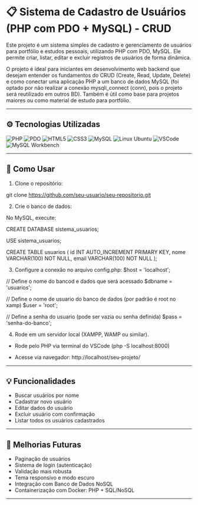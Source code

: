 
# 📋 Sistema de Cadastro de Usuários (PHP com PDO + MySQL) - CRUD

Este projeto é um sistema simples de cadastro e gerenciamento de usuários para portfólio e estudos pessoais, utilizando PHP com PDO, MySQL. Ele permite criar, listar, editar e excluir registros de usuários de forma dinâmica.

O projeto é ideal para iniciantes em desenvolvimento web backend que desejam entender os fundamentos do CRUD (Create, Read, Update, Delete) e como conectar uma aplicação PHP a um banco de dados MySQL (foi optado por não realizar a conexão mysqli_connect (conn), pois o projeto será reutilizado em outros BD). Também é útil como base para projetos maiores ou como material de estudo para portfólio.

---

## ⚙️ Tecnologias Utilizadas

![PHP](https://img.shields.io/badge/PHP-7.4%2B-blue) 
![PDO](https://img.shields.io/badge/PDO-Supported-green)
![HTML5](https://img.shields.io/badge/HTML5-orange)
![CSS3](https://img.shields.io/badge/CSS3-blue)
![MySQL](https://img.shields.io/badge/MySQL-5.7%2B-blue)
![Linux Ubuntu](https://img.shields.io/badge/Linux-Ubuntu-orange?logo=ubuntu)
![VSCode](https://img.shields.io/badge/VSCode-Editor-blue?logo=visual-studio-code)
![MySQL Workbench](https://img.shields.io/badge/MySQL_Workbench-tool-blueviolet)

---

## 🚀 Como Usar

1. Clone o repositório:

git clone https://github.com/seu-usuario/seu-repositorio.git

2. Crie o banco de dados:

No MySQL, execute:

CREATE DATABASE sistema_usuarios;

USE sistema_usuarios;

CREATE TABLE usuarios (
  id INT AUTO_INCREMENT PRIMARY KEY,
  nome VARCHAR(100) NOT NULL,
  email VARCHAR(100) NOT NULL
);

3. Configure a conexão no arquivo config.php:
$host = 'localhost';

// Define o nome do bancod e dados que será acessado
$dbname = 'usuarios';

// Define o nome de usuario do banco de dados (por padrão é root no xamp)
$user = 'root';

// Define a senha do usuario (pode ser vazia ou senha definida)
$pass = 'senha-do-banco';

<?php
$pdo = new PDO("mysql:host=localhost;dbname=usuarios", "root", "");
?>

4. Rode em um servidor local (XAMPP, WAMP ou similar).
- Rode pelo PHP via terminal do VSCode (php -S localhost:8000)

- Acesse via navegador:
  http://localhost/seu-projeto/

---

## 💡 Funcionalidades

- Buscar usuários por nome
- Cadastrar novo usuário
- Editar dados do usuário
- Excluir usuário com confirmação
- Listar todos os usuários cadastrados

---

## 📌 Melhorias Futuras

- Paginação de usuários
- Sistema de login (autenticação)
- Validação mais robusta
- Tema responsivo e modo escuro
- Integração com Banco de Dados NoSQL
- Containerização com Docker: PHP + SQL/NoSQL
---
